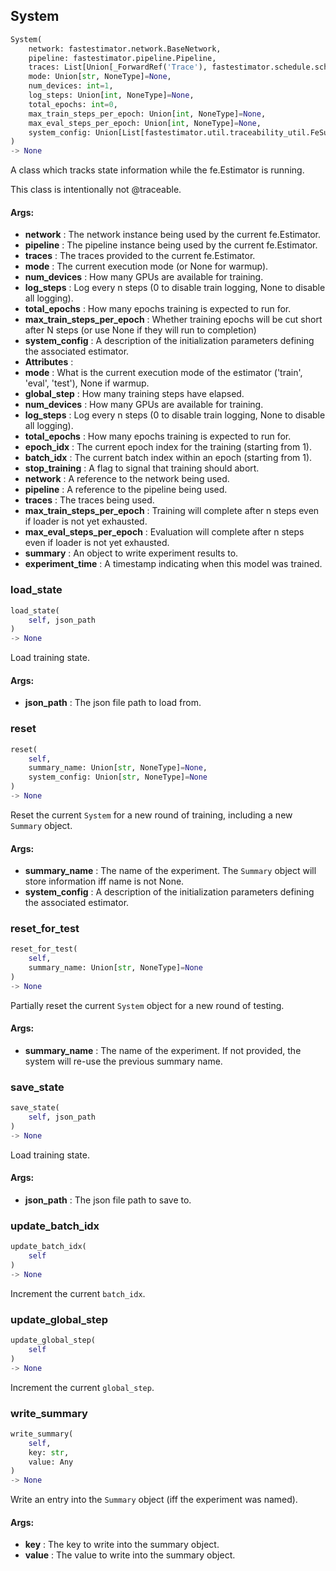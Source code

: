 ## System
```python
System(
	network: fastestimator.network.BaseNetwork,
	pipeline: fastestimator.pipeline.Pipeline,
	traces: List[Union[_ForwardRef('Trace'), fastestimator.schedule.schedule.Scheduler[_ForwardRef('Trace')]]],
	mode: Union[str, NoneType]=None,
	num_devices: int=1,
	log_steps: Union[int, NoneType]=None,
	total_epochs: int=0,
	max_train_steps_per_epoch: Union[int, NoneType]=None,
	max_eval_steps_per_epoch: Union[int, NoneType]=None,
	system_config: Union[List[fastestimator.util.traceability_util.FeSummaryTable], NoneType]=None
)
-> None
```
A class which tracks state information while the fe.Estimator is running.

This class is intentionally not @traceable.


#### Args:

* **network** :  The network instance being used by the current fe.Estimator.
* **pipeline** :  The pipeline instance being used by the current fe.Estimator.
* **traces** :  The traces provided to the current fe.Estimator.
* **mode** :  The current execution mode (or None for warmup).
* **num_devices** :  How many GPUs are available for training.
* **log_steps** :  Log every n steps (0 to disable train logging, None to disable all logging).
* **total_epochs** :  How many epochs training is expected to run for.
* **max_train_steps_per_epoch** :  Whether training epochs will be cut short after N steps (or use None if they will run        to completion)
* **system_config** :  A description of the initialization parameters defining the associated estimator.
* **Attributes** : 
* **mode** :  What is the current execution mode of the estimator ('train', 'eval', 'test'), None if warmup.
* **global_step** :  How many training steps have elapsed.
* **num_devices** :  How many GPUs are available for training.
* **log_steps** :  Log every n steps (0 to disable train logging, None to disable all logging).
* **total_epochs** :  How many epochs training is expected to run for.
* **epoch_idx** :  The current epoch index for the training (starting from 1).
* **batch_idx** :  The current batch index within an epoch (starting from 1).
* **stop_training** :  A flag to signal that training should abort.
* **network** :  A reference to the network being used.
* **pipeline** :  A reference to the pipeline being used.
* **traces** :  The traces being used.
* **max_train_steps_per_epoch** :  Training will complete after n steps even if loader is not yet exhausted.
* **max_eval_steps_per_epoch** :  Evaluation will complete after n steps even if loader is not yet exhausted.
* **summary** :  An object to write experiment results to.
* **experiment_time** :  A timestamp indicating when this model was trained.

### load_state
```python
load_state(
	self, json_path
)
-> None
```
Load training state.


#### Args:

* **json_path** :  The json file path to load from.

### reset
```python
reset(
	self,
	summary_name: Union[str, NoneType]=None,
	system_config: Union[str, NoneType]=None
)
-> None
```
Reset the current `System` for a new round of training, including a new `Summary` object.


#### Args:

* **summary_name** :  The name of the experiment. The `Summary` object will store information iff name is not None.
* **system_config** :  A description of the initialization parameters defining the associated estimator.

### reset_for_test
```python
reset_for_test(
	self,
	summary_name: Union[str, NoneType]=None
)
-> None
```
Partially reset the current `System` object for a new round of testing.


#### Args:

* **summary_name** :  The name of the experiment. If not provided, the system will re-use the previous summary name.

### save_state
```python
save_state(
	self, json_path
)
-> None
```
Load training state.


#### Args:

* **json_path** :  The json file path to save to.

### update_batch_idx
```python
update_batch_idx(
	self
)
-> None
```
Increment the current `batch_idx`.
        

### update_global_step
```python
update_global_step(
	self
)
-> None
```
Increment the current `global_step`.
        

### write_summary
```python
write_summary(
	self,
	key: str,
	value: Any
)
-> None
```
Write an entry into the `Summary` object (iff the experiment was named).


#### Args:

* **key** :  The key to write into the summary object.
* **value** :  The value to write into the summary object.